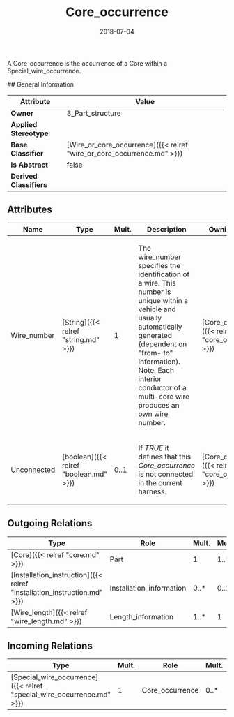 ﻿---
title: Core_occurrence
toc: false
type: specs
date: "2018-07-04"
draft: false
specification: KBL
version: 2.5
documentType: "Recommendation"
elementType: Class
classes:
  - Core_occurrence
menu_name: kbl-2.5
---
<p>A Core_occurrence is the occurrence of a Core within a Special_wire_occurrence.</p>
## General Information

| Attribute               | Value |
|-------------------------|-------|
| **Owner**               | 3_Part_structure |
| **Applied Stereotype**  |   |
| **Base Classifier**     | [Wire_or_core_occurrence]({{< relref "wire_or_core_occurrence.md" >}})<br/>  |
| **Is Abstract**         | false |
| **Derived Classifiers** |   |

## Attributes
|  Name  |  Type  |  Mult.  |  Description  |  Owning Classifier  |
|--------|--------|---------|---------------|--------------|
|Wire_number | [String]({{< relref "string.md" >}}) | 1 | <p>The wire_number specifies the identification of a wire. This number is unique within a vehicle and usually automatically generated (dependent on "from- to" information).  Note: Each interior conductor of a multi-core wire produces an  own wire number.</p> | [Core_occurrence]({{< relref "core_occurrence.md" >}}) |
|Unconnected | [boolean]({{< relref "boolean.md" >}}) | 0..1 | <p> If <i>TRUE</i> it defines that this <i>Core_occurrence</i> is not connected in the current harness.       </p> | [Core_occurrence]({{< relref "core_occurrence.md" >}}) |

## Outgoing Relations
|    Type  |   Role   |   Mult.   |   Mult.   |   Description   |
|----------|----------|-----------|-----------|-----------------|
| [Core]({{< relref "core.md" >}}) | Part | 1 | 1..* |  |
| [Installation_instruction]({{< relref "installation_instruction.md" >}}) | Installation_information | 0..* | 0..1 |  |
| [Wire_length]({{< relref "wire_length.md" >}}) | Length_information | 1..* | 1 |  |
##  Incoming Relations
|    Type  |   Mult.  |   Role    |   Mult.   |   Description  |
|----------|----------|-----------|-----------|----------------|
| [Special_wire_occurrence]({{< relref "special_wire_occurrence.md" >}}) | 1 | Core_occurrence | 0..* |  |

